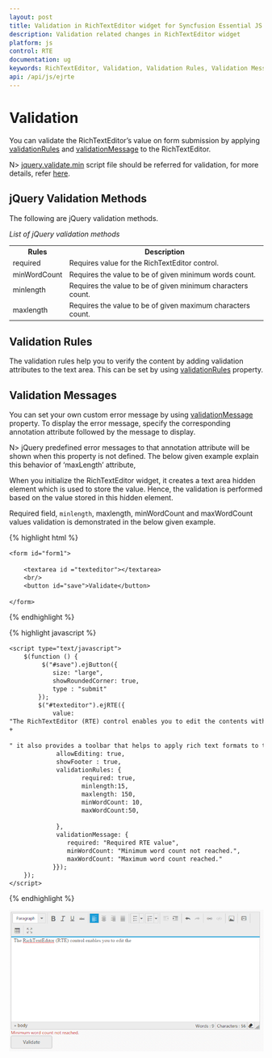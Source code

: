 ```yaml
---
layout: post
title: Validation in RichTextEditor widget for Syncfusion Essential JS
description: Validation related changes in RichTextEditor widget
platform: js
control: RTE
documentation: ug
keywords: RichTextEditor, Validation, Validation Rules, Validation Messages
api: /api/js/ejrte
---
```


# Validation 

You can validate the RichTextEditor’s value on form submission by applying [validationRules](https://help.syncfusion.com/api/js/ejrte#members:validationrules) and [validationMessage](https://help.syncfusion.com/api/js/ejrte#members:validationmessage) to the RichTextEditor.

N> [jquery.validate.min](http://cdn.syncfusion.com/js/assets/external/jquery.validate.min.js) script file should be referred for validation, for more details, refer [here](http://jqueryvalidation.org/documentation).

## jQuery Validation Methods

The following are jQuery validation methods.

_List of jQuery validation methods_

<table>
<tr>
<th>
Rules</th><th>
Description</th></tr>
<tr>
<td>
required</td><td>
 Requires value for the RichTextEditor control.</td></tr>
<tr>
<td>
minWordCount</td><td>
 Requires the value to be of given minimum words count.</td></tr>
<tr>
<td>
minlength</td><td>
 Requires the value to be of given minimum characters count.</td></tr>
<tr>
<td>
maxlength</td><td>
 Requires the value to be of given maximum characters count.</td></tr>
</table>

## Validation Rules

The validation rules help you to verify the content by adding validation attributes to the text area. This can be set by using [validationRules](https://help.syncfusion.com/api/js/ejrte#members:validationrules) property.


## Validation Messages 

You can set your own custom error message by using [validationMessage](https://help.syncfusion.com/api/js/ejrte#members:validationmessage) property. To display the error message, specify the corresponding annotation attribute followed by the message to display.


N> jQuery predefined error messages to that annotation attribute will be shown when this property is not defined. The below given example explain this behavior of ‘maxLength’ attribute,


When you initialize the RichTextEditor widget, it creates a text area hidden element which is used to store the value. Hence, the validation is performed based on the value stored in this hidden element.

Required field, `minlength`, maxlength, minWordCount and maxWordCount values validation is demonstrated in the below given example.


{% highlight html %}

    <form id="form1">
                    
        <textarea id ="texteditor"></textarea>
        <br/>
        <button id="save">Validate</button>
            
    </form>

{% endhighlight %}

{% highlight javascript %}

    <script type="text/javascript">
        $(function () {
			 $("#save").ejButton({
				size: "large",
				showRoundedCorner: true,
				type : "submit"
			});
            $("#texteditor").ejRTE({
				value: "The RichTextEditor (RTE) control enables you to edit the contents with insert table and images," +
						" it also provides a toolbar that helps to apply rich text formats to the content entered in the TextArea.",
                 allowEditing: true,
				 showFooter : true,
				 validationRules: {
						required: true,                
						minlength:15,
						maxlength: 150,
						minWordCount: 10,
						maxWordCount:50,
						
				 },
				 validationMessage: {
                    required: "Required RTE value",
                    minWordCount: "Minimum word count not reached.",
                    maxWordCount: "Maximum word count reached."
                }});
        });
    </script>
  
{% endhighlight %}

![](Working-with-Content_images/Validation.png)

